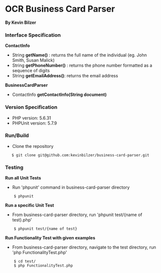 # OCR Business Card Parser
**By Kevin Bilzer**

### Interface Specification

**ContactInfo**
- String **getName()** : returns the full name of the individual (eg. John Smith, Susan Malick)
- String **getPhoneNumber()** : returns the phone number formatted as a sequence of digits
- String **getEmailAddress()**: returns the email address

**BusinessCardParser**
- ContactInfo **getContactInfo(String document)** 

### Version Specification

- PHP version: 5.6.31
- PHPUnit version: 5.7.9

### Run/Build

- Clone the repository  
```
   $ git clone git@github.com:kevinbilzer/business-card-parser.git 
```
### Testing

**Run all Unit Tests**
- Run 'phpunit' command in business-card-parser directory  
```
    $ phpunit
```
**Run a specific Unit Test**
- From business-card-parser directory, run 'phpunit test/{name of test}.php'  
```    
    $ phpunit test/{name of test}
```
**Run Functionality Test with given examples**
- From business-card-parser directory, navigate to the test directory, run 'php FunctionalityTest.php'  
```
    $ cd test/
    $ php FunctionalityTest.php
```
